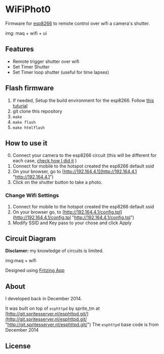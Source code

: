 WiFiPhot0
===================================

Firmware for [esp8266](https://nurdspace.nl/ESP8266) to remote control over wifi a camera's shutter. 
 
img: maq + wifi + ui

Features
--------------
- Remote trigger shutter over wifi
- Set Timer Shutter
- Set Timer loop shutter (useful for time lapses) 
 


Flash firmware
----

1. If needed, Setup the build environment for the esp8266. Follow [this tuturial](https://github.com/esp8266/esp8266-wiki/wiki/Toolchain)  
2. git clone this repository
3. `make`
3. `make flash`
4. `make htmlflash`



How to use it
---

0. Connect your camera to the esp8266 circuit (this will be different for each case, [check how I did it](mkthings.wordpress.com) )
1. Connect for mobile to the hotspot created the esp8266 default ssid 
2. On your browser, go to [http://192.164.4.1](http://192.164.4.1 "http://192.164.4.1")
3. Click on the shutter button to take a photo.

 

### Change Wifi Settings ###
1. Connect for mobile to the hotspot created the esp8266 default ssid 
2. On your browser go, to [http://192.164.4.1/config.tpl](http://192.164.4.1/config.tpl "http://192.164.4.1/config.tpl")
3. Modify SSID and Key pass to your chose and click Apply


Circuit Diagram
----
**Disclamer:** my knowledge of circuits is limited.

img:maq + wifi

Designed using [Fritzing App](http://fritzing.org/download/)

About
---- 

I developed back in December 2014.

It was built on top of `esphttpd` by sprite_tm at
[http://git.spritesserver.nl/esphttpd.git/](http://git.spritesserver.nl/esphttpd.git/ "http://git.spritesserver.nl/esphttpd.git/") 
The `esphttpd` base code is from December 2014


License
-------